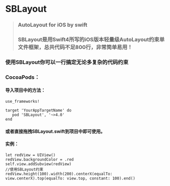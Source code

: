 # SBLayout
> ### AutoLayout for iOS by swift
> ### SBLayout是用Swift4所写的iOS版本轻量级AutoLayout约束单文件框架，总共代码不足800行，非常简单易用！

### 使用SBLayout你可以一行搞定无论多复杂的代码约束

### CocoaPods： 
#### 导入项目中的方法：
 ```
use_frameworks!

target 'YourAppTargetName' do
    pod 'SBLayout', '~>4.0'
end
```
#### 或者直接拖拽SBLayout.swift到项目中即可使用。

#### 实例：
```
let redView = UIView()
redView.backgroundColor = .red  
self.view.addSubview(redView)
//使用SBLayout约束
redView.height(100).width(200).centerX(equalTo: view.centerX).top(equalTo: view.top, constant: 100).end()

```
